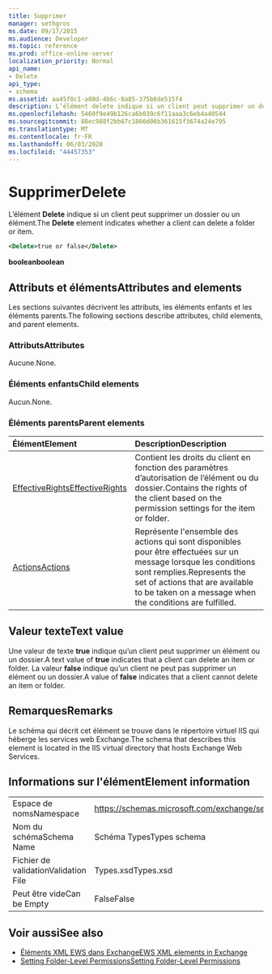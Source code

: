 ```yaml
---
title: Supprimer
manager: sethgros
ms.date: 09/17/2015
ms.audience: Developer
ms.topic: reference
ms.prod: office-online-server
localization_priority: Normal
api_name:
- Delete
api_type:
- schema
ms.assetid: aa45f0c1-a80d-4b6c-8a85-375b6de515f4
description: L’élément delete indique si un client peut supprimer un dossier ou un élément.
ms.openlocfilehash: 5460f9e49b126ca6b039c6f11aaa3c6eb4a40544
ms.sourcegitcommit: 88ec988f2bb67c1866d06b361615f3674a24e795
ms.translationtype: MT
ms.contentlocale: fr-FR
ms.lasthandoff: 06/03/2020
ms.locfileid: "44457353"
---
```

# <a name="delete"></a><span data-ttu-id="3e5f6-103">Supprimer</span><span class="sxs-lookup"><span data-stu-id="3e5f6-103">Delete</span></span>

<span data-ttu-id="3e5f6-104">L’élément **Delete** indique si un client peut supprimer un dossier ou un élément.</span><span class="sxs-lookup"><span data-stu-id="3e5f6-104">The **Delete** element indicates whether a client can delete a folder or item.</span></span> 
  
```XML
<Delete>true or false</Delete>
```

<span data-ttu-id="3e5f6-105">**boolean**</span><span class="sxs-lookup"><span data-stu-id="3e5f6-105">**boolean**</span></span>

## <a name="attributes-and-elements"></a><span data-ttu-id="3e5f6-106">Attributs et éléments</span><span class="sxs-lookup"><span data-stu-id="3e5f6-106">Attributes and elements</span></span>

<span data-ttu-id="3e5f6-107">Les sections suivantes décrivent les attributs, les éléments enfants et les éléments parents.</span><span class="sxs-lookup"><span data-stu-id="3e5f6-107">The following sections describe attributes, child elements, and parent elements.</span></span>
  
### <a name="attributes"></a><span data-ttu-id="3e5f6-108">Attributs</span><span class="sxs-lookup"><span data-stu-id="3e5f6-108">Attributes</span></span>

<span data-ttu-id="3e5f6-109">Aucune.</span><span class="sxs-lookup"><span data-stu-id="3e5f6-109">None.</span></span>
  
### <a name="child-elements"></a><span data-ttu-id="3e5f6-110">Éléments enfants</span><span class="sxs-lookup"><span data-stu-id="3e5f6-110">Child elements</span></span>

<span data-ttu-id="3e5f6-111">Aucun.</span><span class="sxs-lookup"><span data-stu-id="3e5f6-111">None.</span></span>
  
### <a name="parent-elements"></a><span data-ttu-id="3e5f6-112">Éléments parents</span><span class="sxs-lookup"><span data-stu-id="3e5f6-112">Parent elements</span></span>

|<span data-ttu-id="3e5f6-113">**Élément**</span><span class="sxs-lookup"><span data-stu-id="3e5f6-113">**Element**</span></span>|<span data-ttu-id="3e5f6-114">**Description**</span><span class="sxs-lookup"><span data-stu-id="3e5f6-114">**Description**</span></span>|
|:-----|:-----|
|[<span data-ttu-id="3e5f6-115">EffectiveRights</span><span class="sxs-lookup"><span data-stu-id="3e5f6-115">EffectiveRights</span></span>](effectiverights.md) <br/> |<span data-ttu-id="3e5f6-116">Contient les droits du client en fonction des paramètres d’autorisation de l’élément ou du dossier.</span><span class="sxs-lookup"><span data-stu-id="3e5f6-116">Contains the rights of the client based on the permission settings for the item or folder.</span></span>  <br/> |
|[<span data-ttu-id="3e5f6-117">Actions</span><span class="sxs-lookup"><span data-stu-id="3e5f6-117">Actions</span></span>](actions.md) <br/> |<span data-ttu-id="3e5f6-118">Représente l'ensemble des actions qui sont disponibles pour être effectuées sur un message lorsque les conditions sont remplies.</span><span class="sxs-lookup"><span data-stu-id="3e5f6-118">Represents the set of actions that are available to be taken on a message when the conditions are fulfilled.</span></span>  <br/> |
   
## <a name="text-value"></a><span data-ttu-id="3e5f6-119">Valeur texte</span><span class="sxs-lookup"><span data-stu-id="3e5f6-119">Text value</span></span>

<span data-ttu-id="3e5f6-120">Une valeur de texte **true** indique qu’un client peut supprimer un élément ou un dossier.</span><span class="sxs-lookup"><span data-stu-id="3e5f6-120">A text value of **true** indicates that a client can delete an item or folder.</span></span> <span data-ttu-id="3e5f6-121">La valeur **false** indique qu’un client ne peut pas supprimer un élément ou un dossier.</span><span class="sxs-lookup"><span data-stu-id="3e5f6-121">A value of **false** indicates that a client cannot delete an item or folder.</span></span> 
  
## <a name="remarks"></a><span data-ttu-id="3e5f6-122">Remarques</span><span class="sxs-lookup"><span data-stu-id="3e5f6-122">Remarks</span></span>

<span data-ttu-id="3e5f6-123">Le schéma qui décrit cet élément se trouve dans le répertoire virtuel IIS qui héberge les services web Exchange.</span><span class="sxs-lookup"><span data-stu-id="3e5f6-123">The schema that describes this element is located in the IIS virtual directory that hosts Exchange Web Services.</span></span>
  
## <a name="element-information"></a><span data-ttu-id="3e5f6-124">Informations sur l'élément</span><span class="sxs-lookup"><span data-stu-id="3e5f6-124">Element information</span></span>

|||
|:-----|:-----|
|<span data-ttu-id="3e5f6-125">Espace de noms</span><span class="sxs-lookup"><span data-stu-id="3e5f6-125">Namespace</span></span>  <br/> |https://schemas.microsoft.com/exchange/services/2006/types  <br/> |
|<span data-ttu-id="3e5f6-126">Nom du schéma</span><span class="sxs-lookup"><span data-stu-id="3e5f6-126">Schema Name</span></span>  <br/> |<span data-ttu-id="3e5f6-127">Schéma Types</span><span class="sxs-lookup"><span data-stu-id="3e5f6-127">Types schema</span></span>  <br/> |
|<span data-ttu-id="3e5f6-128">Fichier de validation</span><span class="sxs-lookup"><span data-stu-id="3e5f6-128">Validation File</span></span>  <br/> |<span data-ttu-id="3e5f6-129">Types.xsd</span><span class="sxs-lookup"><span data-stu-id="3e5f6-129">Types.xsd</span></span>  <br/> |
|<span data-ttu-id="3e5f6-130">Peut être vide</span><span class="sxs-lookup"><span data-stu-id="3e5f6-130">Can be Empty</span></span>  <br/> |<span data-ttu-id="3e5f6-131">False</span><span class="sxs-lookup"><span data-stu-id="3e5f6-131">False</span></span>  <br/> |
   
## <a name="see-also"></a><span data-ttu-id="3e5f6-132">Voir aussi</span><span class="sxs-lookup"><span data-stu-id="3e5f6-132">See also</span></span>

- [<span data-ttu-id="3e5f6-133">Éléments XML EWS dans Exchange</span><span class="sxs-lookup"><span data-stu-id="3e5f6-133">EWS XML elements in Exchange</span></span>](ews-xml-elements-in-exchange.md)
- [<span data-ttu-id="3e5f6-134">Setting Folder-Level Permissions</span><span class="sxs-lookup"><span data-stu-id="3e5f6-134">Setting Folder-Level Permissions</span></span>](https://msdn.microsoft.com/library/c7530e86-5112-401c-b10a-9c054ae59f07%28Office.15%29.aspx)

